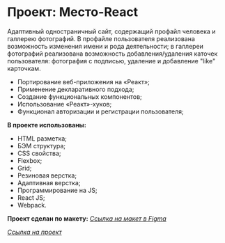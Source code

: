 # Проект: Место-React

Адаптивный одностраничный сайт, содержащий профайл человека и галлерею фотографий. В профайле пользователя реализована возможность изменения имени и рода деятельности; в галлереи фотографий реализована возможность добавления/удаления каточек пользователя: фотография с подписью, удаление и добавление "like" карточкам.

* Портирование веб-приложения на «Реакт»;
* Применение декларативного подхода;
* Создание функциональных компонентов;
* Использование «Реакт»-хуков;
* Функционал авторизации и регистрации пользователя;

**В проекте использованы:**
* HTML разметка;
* БЭМ структура;
* CSS свойства;
* Flexbox;
* Grid;
* Резиновая верстка;
* Адаптивная верстка;
* Программирование на JS;
* React JS;
* Webpack. 

**Проект сделан по макету:**
*[Ссылка на макет в Figma](https://www.figma.com/file/5H3gsn5lIGPwzBPby9jAOo/Sprint-14-RU?node-id=0%3A1)*

*[Ссылка на проект](https://ms-alina.github.io/react-mesto-auth/#/sign-in)*